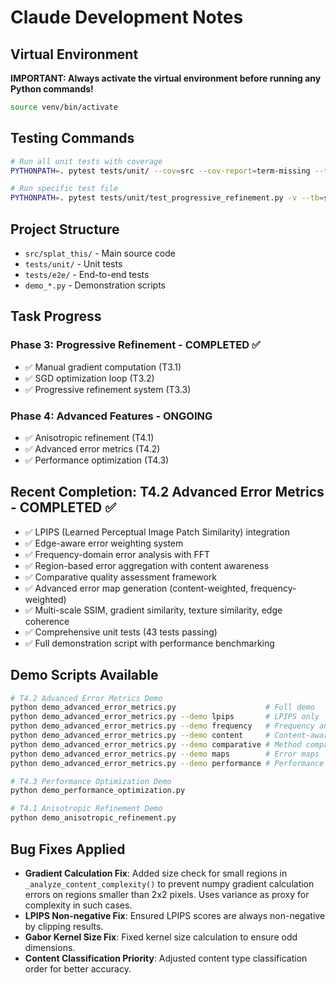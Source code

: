 # Claude Development Notes

## Virtual Environment
**IMPORTANT: Always activate the virtual environment before running any Python commands!**

```bash
source venv/bin/activate
```

## Testing Commands
```bash
# Run all unit tests with coverage
PYTHONPATH=. pytest tests/unit/ --cov=src --cov-report=term-missing --tb=short

# Run specific test file
PYTHONPATH=. pytest tests/unit/test_progressive_refinement.py -v --tb=short --no-cov
```

## Project Structure
- `src/splat_this/` - Main source code
- `tests/unit/` - Unit tests
- `tests/e2e/` - End-to-end tests
- `demo_*.py` - Demonstration scripts

## Task Progress

### Phase 3: Progressive Refinement - COMPLETED ✅
- ✅ Manual gradient computation (T3.1)
- ✅ SGD optimization loop (T3.2)
- ✅ Progressive refinement system (T3.3)

### Phase 4: Advanced Features - ONGOING
- ✅ Anisotropic refinement (T4.1)
- ✅ Advanced error metrics (T4.2)
- ✅ Performance optimization (T4.3)

## Recent Completion: T4.2 Advanced Error Metrics - COMPLETED ✅
- ✅ LPIPS (Learned Perceptual Image Patch Similarity) integration
- ✅ Edge-aware error weighting system
- ✅ Frequency-domain error analysis with FFT
- ✅ Region-based error aggregation with content awareness
- ✅ Comparative quality assessment framework
- ✅ Advanced error map generation (content-weighted, frequency-weighted)
- ✅ Multi-scale SSIM, gradient similarity, texture similarity, edge coherence
- ✅ Comprehensive unit tests (43 tests passing)
- ✅ Full demonstration script with performance benchmarking

## Demo Scripts Available
```bash
# T4.2 Advanced Error Metrics Demo
python demo_advanced_error_metrics.py                    # Full demo
python demo_advanced_error_metrics.py --demo lpips       # LPIPS only
python demo_advanced_error_metrics.py --demo frequency   # Frequency analysis
python demo_advanced_error_metrics.py --demo content     # Content-aware analysis
python demo_advanced_error_metrics.py --demo comparative # Method comparison
python demo_advanced_error_metrics.py --demo maps        # Error maps
python demo_advanced_error_metrics.py --demo performance # Performance benchmark

# T4.3 Performance Optimization Demo
python demo_performance_optimization.py

# T4.1 Anisotropic Refinement Demo
python demo_anisotropic_refinement.py
```

## Bug Fixes Applied
- **Gradient Calculation Fix**: Added size check for small regions in `_analyze_content_complexity()` to prevent numpy gradient calculation errors on regions smaller than 2x2 pixels. Uses variance as proxy for complexity in such cases.
- **LPIPS Non-negative Fix**: Ensured LPIPS scores are always non-negative by clipping results.
- **Gabor Kernel Size Fix**: Fixed kernel size calculation to ensure odd dimensions.
- **Content Classification Priority**: Adjusted content type classification order for better accuracy.